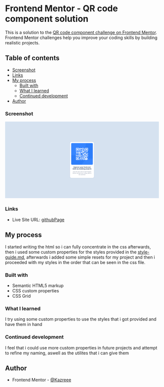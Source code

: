 # Frontend Mentor - QR code component solution

This is a solution to the [QR code component challenge on Frontend Mentor](https://www.frontendmentor.io/challenges/qr-code-component-iux_sIO_H). Frontend Mentor challenges help you improve your coding skills by building realistic projects. 

## Table of contents

  - [Screenshot](#screenshot)
  - [Links](#links)
- [My process](#my-process)
  - [Built with](#built-with)
  - [What I learned](#what-i-learned)
  - [Continued development](#continued-development)
- [Author](#author)

### Screenshot

![](solution-screenshot/screenshot.png)

### Links

- Live Site URL: [githubPage](kazreee.github.io)

## My process

I started writing the html so i can fully concentrate in the css afterwards, then i used some custom properties for the styles provided in the [style-guide.md](./style-guide.md), afterwards i added some simple resets for my project and then i proceeded with my styles in the order that can be seen in the css file.

### Built with

- Semantic HTML5 markup
- CSS custom properties
- CSS Grid

### What I learned

I try using some custom properties to use the styles that i got provided and have them in hand

### Continued development

I feel that i could use more custom properties in future projects and attempt to refine my naming, aswell as the utilites that i can give them

## Author

- Frontend Mentor - [@Kazreee](https://www.frontendmentor.io/profile/Kazreee)

